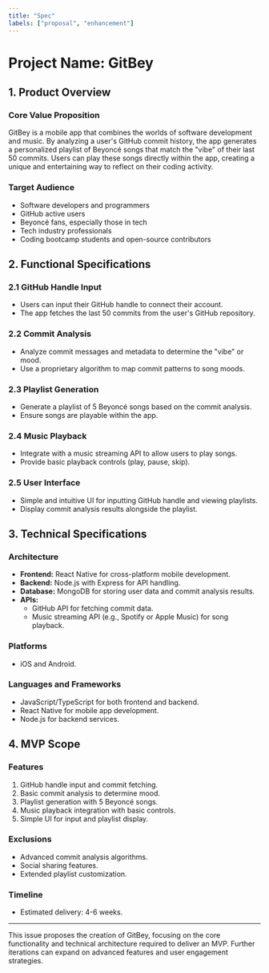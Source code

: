 ```yaml
---
title: "Spec"
labels: ["proposal", "enhancement"]
---
```


# Project Name: GitBey

## 1. Product Overview

### Core Value Proposition
GitBey is a mobile app that combines the worlds of software development and music. By analyzing a user's GitHub commit history, the app generates a personalized playlist of Beyoncé songs that match the "vibe" of their last 50 commits. Users can play these songs directly within the app, creating a unique and entertaining way to reflect on their coding activity.

### Target Audience
- Software developers and programmers
- GitHub active users
- Beyoncé fans, especially those in tech
- Tech industry professionals
- Coding bootcamp students and open-source contributors

## 2. Functional Specifications

### 2.1 GitHub Handle Input
- Users can input their GitHub handle to connect their account.
- The app fetches the last 50 commits from the user's GitHub repository.

### 2.2 Commit Analysis
- Analyze commit messages and metadata to determine the "vibe" or mood.
- Use a proprietary algorithm to map commit patterns to song moods.

### 2.3 Playlist Generation
- Generate a playlist of 5 Beyoncé songs based on the commit analysis.
- Ensure songs are playable within the app.

### 2.4 Music Playback
- Integrate with a music streaming API to allow users to play songs.
- Provide basic playback controls (play, pause, skip).

### 2.5 User Interface
- Simple and intuitive UI for inputting GitHub handle and viewing playlists.
- Display commit analysis results alongside the playlist.

## 3. Technical Specifications

### Architecture
- **Frontend:** React Native for cross-platform mobile development.
- **Backend:** Node.js with Express for API handling.
- **Database:** MongoDB for storing user data and commit analysis results.
- **APIs:**
  - GitHub API for fetching commit data.
  - Music streaming API (e.g., Spotify or Apple Music) for song playback.

### Platforms
- iOS and Android.

### Languages and Frameworks
- JavaScript/TypeScript for both frontend and backend.
- React Native for mobile app development.
- Node.js for backend services.

## 4. MVP Scope

### Features
1. GitHub handle input and commit fetching.
2. Basic commit analysis to determine mood.
3. Playlist generation with 5 Beyoncé songs.
4. Music playback integration with basic controls.
5. Simple UI for input and playlist display.

### Exclusions
- Advanced commit analysis algorithms.
- Social sharing features.
- Extended playlist customization.

### Timeline
- Estimated delivery: 4-6 weeks.

---

This issue proposes the creation of GitBey, focusing on the core functionality and technical architecture required to deliver an MVP. Further iterations can expand on advanced features and user engagement strategies.
